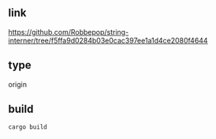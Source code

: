 ## link
https://github.com/Robbepop/string-interner/tree/f5ffa9d0284b03e0cac397ee1a1d4ce2080f4644
## type
origin
## build
```
cargo build
```


